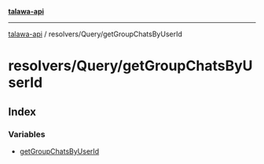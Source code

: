 [**talawa-api**](../../../README.md)

***

[talawa-api](../../../modules.md) / resolvers/Query/getGroupChatsByUserId

# resolvers/Query/getGroupChatsByUserId

## Index

### Variables

- [getGroupChatsByUserId](variables/getGroupChatsByUserId.md)
